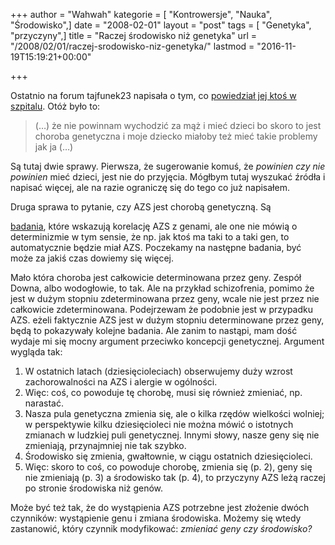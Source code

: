 +++
author = "Wahwah"
kategorie = [ "Kontrowersje", "Nauka", "Środowisko",]
date = "2008-02-01"
layout = "post"
tags = [ "Genetyka", "przyczyny",]
title = "Raczej środowisko niż genetyka"
url = "/2008/02/01/raczej-srodowisko-niz-genetyka/"
lastmod = "2016-11-19T15:19:21+00:00"

+++

Ostatnio na forum tajfunek23 napisała o tym, co [powiedział jej ktoś w szpitalu][1]. Otóż było to:

> (&#8230;) że nie powinnam wychodzić za mąż i mieć dzieci bo skoro to jest choroba genetyczna i moje dziecko miałoby też mieć takie problemy jak ja (&#8230;)

Są tutaj dwie sprawy. Pierwsza, że sugerowanie komuś, że _powinien czy nie powinien_ mieć dzieci, jest nie do przyjęcia. Mógłbym tutaj wyszukać źródła i napisać więcej, ale na razie ograniczę się do tego co już napisałem.

<!--more-->Druga sprawa to pytanie, czy AZS jest chorobą genetyczną. Są 

[badania][2], które wskazują korelację AZS z genami, ale one nie mówią o determinizmie w tym sensie, że np. jak ktoś ma taki to a taki gen, to automatycznie będzie miał AZS. Poczekamy na następne badania, być może za jakiś czas dowiemy się więcej.

Mało która choroba jest całkowicie determinowana przez geny. <span class="postbody">Zespół Downa, albo wodogłowie, to tak. Ale na przykład schizofrenia, pomimo że jest w dużym stopniu zdeterminowana przez geny, wcale nie jest przez nie całkowicie zdeterminowana. Podejrzewam że podobnie jest w przypadku AZS. </span> <span class="postbody">eżeli faktycznie AZS jest w dużym stopniu determinowane przez geny, będą to pokazywały kolejne badania. Ale zanim to nastąpi, mam dość wydaje mi się mocny argument przeciwko koncepcji genetycznej. Argument wygląda tak:</span>

  1. W ostatnich latach (dziesięcioleciach) obserwujemy duży wzrost zachorowalności na AZS i alergie w ogólności.
  2. Więc: coś, co powoduje tę chorobę, musi się również zmieniać, np. narastać.
  3. Nasza pula genetyczna zmienia się, ale o kilka rzędów wielkości wolniej; w perspektywie kilku dziesięcioleci nie można mówić o istotnych zmianach w ludzkiej puli genetycznej. Innymi słowy, nasze geny się nie zmieniają, przynajmniej nie tak szybko.
  4. Środowisko się zmienia, gwałtownie, w ciągu ostatnich dziesięcioleci.
  5. Więc: skoro to coś, co powoduje chorobę, zmienia się (p. 2), geny się nie zmieniają (p. 3) a środowisko tak (p. 4), to przyczyny AZS leżą raczej po stronie środowiska niż genów.

Może być też tak, że do wystąpienia AZS potrzebne jest złożenie dwóch czynników: wystąpienie genu i zmiana środowiska. Możemy się wtedy zastanowić, który czynnik modyfikować: _zmieniać geny czy środowisko?_

 [1]: http://www.atopowe-zapalenie.pl/forum/viewtopic.php?p=72782#72782
 [2]: /2008/01/30/gen-c-3223t-i-atopowe-zapalenie-skory/